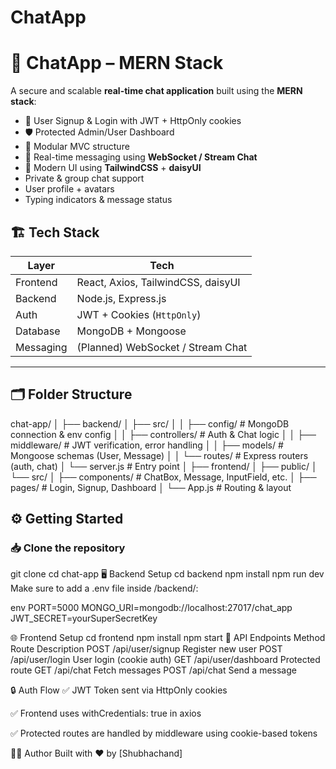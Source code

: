 # ChatApp
# 💬 ChatApp – MERN Stack

A secure and scalable **real-time chat application** built using the **MERN stack**:

- 🔐 User Signup & Login with JWT + HttpOnly cookies
- 🛡️ Protected Admin/User Dashboard
- 🧱 Modular MVC structure
- 💬  Real-time messaging using **WebSocket / Stream Chat**
- 🎨 Modern UI using **TailwindCSS** + **daisyUI**
-  Private & group chat support
-  User profile + avatars
-  Typing indicators & message status

## 🏗️ Tech Stack

| Layer      | Tech                                 |
|------------|--------------------------------------|
| Frontend   | React, Axios, TailwindCSS, daisyUI   |
| Backend    | Node.js, Express.js                  |
| Auth       | JWT + Cookies (`HttpOnly`)           |
| Database   | MongoDB + Mongoose                   |
| Messaging  | (Planned) WebSocket / Stream Chat    |

---

## 🗂️ Folder Structure


chat-app/
│
├── backend/
│ ├── src/
│ │ ├── config/ # MongoDB connection & env config
│ │ ├── controllers/ # Auth & Chat logic
│ │ ├── middleware/ # JWT verification, error handling
│ │ ├── models/ # Mongoose schemas (User, Message)
│ │ └── routes/ # Express routers (auth, chat)
│ └── server.js # Entry point
│
├── frontend/
│ ├── public/
│ └── src/
│ ├── components/ # ChatBox, Message, InputField, etc.
│ ├── pages/ # Login, Signup, Dashboard
│ └── App.js # Routing & layout

## ⚙️ Getting Started

### 📥 Clone the repository

git clone 
cd chat-app
🖥 Backend Setup
cd backend
npm install
npm run dev
Make sure to add a .env file inside /backend/:

env
PORT=5000
MONGO_URI=mongodb://localhost:27017/chat_app
JWT_SECRET=yourSuperSecretKey

🌐 Frontend Setup
cd frontend
npm install
npm start
📡 API Endpoints
Method	Route	Description
POST	/api/user/signup	Register new user
POST	/api/user/login	User login (cookie auth)
GET	/api/user/dashboard	Protected route
GET	/api/chat Fetch messages
POST	/api/chat 	Send a message

🔒 Auth Flow
✅ JWT Token sent via HttpOnly cookies

✅ Frontend uses withCredentials: true in axios

✅ Protected routes are handled by middleware using cookie-based tokens


🙋‍♂️ Author
Built with ❤️ by [Shubhachand]

